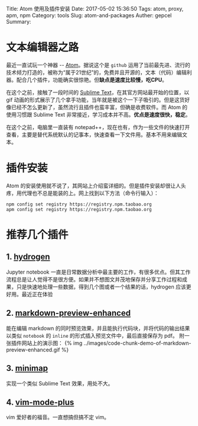 Title: Atom 使用及插件安装
Date: 2017-05-02 15:36:50
Tags: atom, proxy, apm, npm
Category: tools
Slug: atom-and-packages
Auther: gepcel
Summary:

# 文本编辑器之路

最近一直试玩一个神器 -- [Atom](https://atom.io)。据说这个是 `github` 运用了当前最先进、流行的技术倾力打造的，被称为“属于21世纪”的，免费并且开源的，文本（代码）编辑利器。配合几个插件，功能确实很惊艳。但**缺点是速度比较慢，吃CPU**。

在这个之前，接触了一段时间的 [Sublime Text](http://www.sublimetext.com/)，在其官方网站最开始的位置，以 gif 动画的形式展示了几个拿手功能，当年就是被这个一下子吸引的。但是这货好像已经不怎么更新了，虽然流行且插件也蛮丰富，但确是收费软件。而 Atom 的使用习惯跟 Sublime Text 非常接近，学习成本并不高。**优点是速度很快，稳定**。

在这个之前，电脑里一直装有 notepad++，现在也有，作为一些文件的快速打开查看，主要是替代系统默认的记事本，快速查看一下文件用。基本不用来编辑文本。

# 插件安装

Atom 的安装使用就不说了，其网站上介绍蛮详细的。但是插件安装却很让人头疼，用代理也不总是能装的上。网上找到以下方法（命令行输入）：

    npm config set registry https://registry.npm.taobao.org
    apm config set registry https://registry.npm.taobao.org

# 推荐几个插件

## 1. [hydrogen](https://nteract.io/atom)

Jupyter notebook 一直是日常数据分析中最主要的工作，有很多优点。但其工作流程总是让人觉得不是很方便。如果并不想图文并茂地保存并分享工作过程和成果，只是快速地处理一些数据，得到几个图或者一个结果的话，hydrogen 应该更好用。最近正在体验

## 2. [markdown-preview-enhanced](https://github.com/shd101wyy/markdown-preview-enhanced)

能在编辑 markdown 的同时预览效果，并且能执行代码块，并将代码的输出结果以类似 `notebook` 的 `inline` 的形式插入预览文件中，最后直接保存为 pdf。
附一张插件网站上的演示图：
{% img ../images/code-chunk-demo-of-markdown-preview-enhanced.gif %}

## 3. [minimap](https://atom.io/packages/minimap)

实现一个类似 Sublime Text 效果，用处不大。

## 4. [vim-mode-plus](https://atom.io/packages/vim-mode-plus)

vim 爱好者的福音。一直想搞但搞不定 vim。
